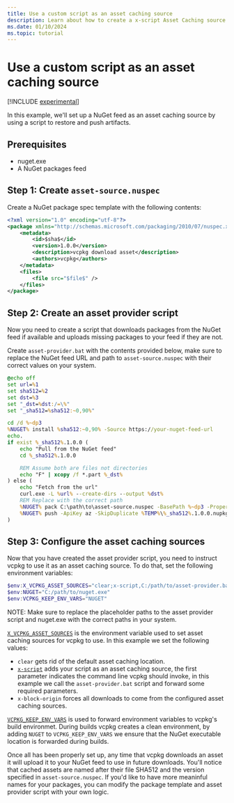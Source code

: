 ```yaml
---
title: Use a custom script as an asset caching source
description: Learn about how to create a x-script Asset Caching source for NuGet
ms.date: 01/10/2024
ms.topic: tutorial
---
```


# Use a custom script as an asset caching source

[!INCLUDE [experimental](../../includes/experimental.md)]

In this example, we'll set up a NuGet feed as an asset caching source by using a script to restore and push artifacts.

## Prerequisites

* nuget.exe
* A NuGet packages feed

## Step 1: Create `asset-source.nuspec`

Create a NuGet package spec template with the following contents:

```xml
<?xml version="1.0" encoding="utf-8"?>
<package xmlns="http://schemas.microsoft.com/packaging/2010/07/nuspec.xsd">
    <metadata>
        <id>$sha$</id>
        <version>1.0.0</version>
        <description>vcpkg download asset</description>
        <authors>vcpkg</authors>
    </metadata>
    <files>
        <file src="$file$" />
    </files>
</package>
```

## Step 2: Create an asset provider script

Now you need to create a script that downloads packages from the NuGet feed if available and uploads
missing packages to your feed if they are not.

Create `asset-provider.bat` with the contents provided below, make sure to replace the NuGet feed URL and path to `asset-source.nuspec` with their correct values on your system.

```bat
@echo off
set url=%1
set sha512=%2
set dst=%3
set "_dst=%dst:/=\%"
set "_sha512=%sha512:~0,90%"

cd /d %~dp3
%NUGET% install %sha512:~0,90% -Source https://your-nuget-feed-url
echo.
if exist %_sha512%.1.0.0 (
    echo "Pull from the NuGet feed"
    cd %_sha512%.1.0.0

    REM Assume both are files not directories
    echo "F" | xcopy /f *.part %_dst%
) else (
    echo "Fetch from the url"
    curl.exe -L %url% --create-dirs --output %dst%
    REM Replace with the correct path
    %NUGET% pack C:\path\to\asset-source.nuspec -BasePath %~dp3 -Properties "sha=%_sha512%;file=%dst%" -OutputDirectory %TEMP%
    %NUGET% push -ApiKey az -SkipDuplicate %TEMP%\%_sha512%.1.0.0.nupkg -Source https://your-nuget-feed-url
)
```

## Step 3: Configure the asset caching sources

Now that you have created the asset provider script, you need to instruct vcpkg to use it as an
asset caching source. To do that, set the following environment variables:

```powershell
$env:X_VCPKG_ASSET_SOURCES="clear;x-script,C:/path/to/asset-provider.bat {url} {sha512} {dst};x-block-origin"
$env:NUGET="C:/path/to/nuget.exe"
$env:VCPKG_KEEP_ENV_VARS="NUGET"
```

NOTE: Make sure to replace the placeholder paths to the asset provider script and nuget.exe with the correct paths in your system.

[`X_VCPKG_ASSET_SOURCES`](../users/config-environment.md#x_vcpkg_asset_sources) is the environment variable used to set asset caching sources for vcpkg to use. In this example we set the following values:

* `clear` gets rid of the default asset caching location.
* [`x-script`](../users/assetcaching.md#x-script) adds your script as an asset caching source, the first parameter indicates the command line vcpkg should invoke, in this example we call the `asset-provider.bat` script and forward some required parameters.
* `x-block-origin` forces all downloads to come from the configured asset caching sources.

[`VCPKG_KEEP_ENV_VARS`](../users/config-environment.md) is used to forward environment variables to
vcpkg's build environmet. During builds vcpkg creates a clean environment, by adding `NUGET` to
`VCPKG_KEEP_ENV_VARS` we ensure that the NuGet executable location is forwarded during builds.

Once all has been properly set up, any time that vcpkg downloads an asset it will upload it to your
NuGet feed to use in future downloads. You'll notice that cached assets are named after their file
SHA512 and the version specified in `asset-source.nuspec`. If you'd like to have more meaninful
names for your packages, you can modify the package template and asset provider script with your own logic.
